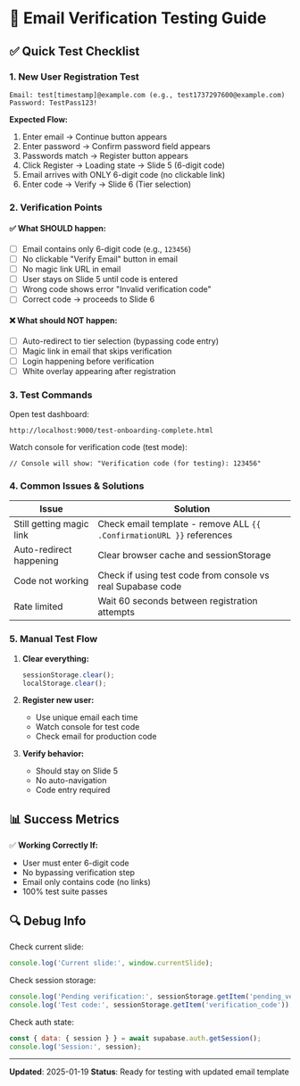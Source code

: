 # 🧪 Email Verification Testing Guide

## ✅ Quick Test Checklist

### 1. New User Registration Test
```
Email: test[timestamp]@example.com (e.g., test1737297600@example.com)
Password: TestPass123!
```

**Expected Flow:**
1. Enter email → Continue button appears
2. Enter password → Confirm password field appears
3. Passwords match → Register button appears
4. Click Register → Loading state → Slide 5 (6-digit code)
5. Email arrives with ONLY 6-digit code (no clickable link)
6. Enter code → Verify → Slide 6 (Tier selection)

### 2. Verification Points

#### ✅ What SHOULD happen:
- [ ] Email contains only 6-digit code (e.g., `123456`)
- [ ] No clickable "Verify Email" button in email
- [ ] No magic link URL in email
- [ ] User stays on Slide 5 until code is entered
- [ ] Wrong code shows error "Invalid verification code"
- [ ] Correct code → proceeds to Slide 6

#### ❌ What should NOT happen:
- [ ] Auto-redirect to tier selection (bypassing code entry)
- [ ] Magic link in email that skips verification
- [ ] Login happening before verification
- [ ] White overlay appearing after registration

### 3. Test Commands

Open test dashboard:
```
http://localhost:9000/test-onboarding-complete.html
```

Watch console for verification code (test mode):
```
// Console will show: "Verification code (for testing): 123456"
```

### 4. Common Issues & Solutions

| Issue | Solution |
|-------|----------|
| Still getting magic link | Check email template - remove ALL `{{ .ConfirmationURL }}` references |
| Auto-redirect happening | Clear browser cache and sessionStorage |
| Code not working | Check if using test code from console vs real Supabase code |
| Rate limited | Wait 60 seconds between registration attempts |

### 5. Manual Test Flow

1. **Clear everything:**
   ```javascript
   sessionStorage.clear();
   localStorage.clear();
   ```

2. **Register new user:**
   - Use unique email each time
   - Watch console for test code
   - Check email for production code

3. **Verify behavior:**
   - Should stay on Slide 5
   - No auto-navigation
   - Code entry required

## 📊 Success Metrics

✅ **Working Correctly If:**
- User must enter 6-digit code
- No bypassing verification step
- Email only contains code (no links)
- 100% test suite passes

## 🔍 Debug Info

Check current slide:
```javascript
console.log('Current slide:', window.currentSlide);
```

Check session storage:
```javascript
console.log('Pending verification:', sessionStorage.getItem('pending_verification'));
console.log('Test code:', sessionStorage.getItem('verification_code'));
```

Check auth state:
```javascript
const { data: { session } } = await supabase.auth.getSession();
console.log('Session:', session);
```

---

**Updated**: 2025-01-19
**Status**: Ready for testing with updated email template